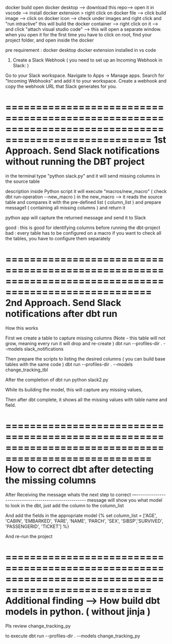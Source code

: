 docker build 
open docker desktop --> download this repo--> open it in vscode --> install docker extension > right click on docker file --> click build image --> click on docker icon --> check under images and right click and "run intractive"
this will build the docker container --> right click on it --> and click "attach visual studio code" --> this will open a separate window.
when you open it for the first time you have to click on root, find your project folder, and open inside the docker 

pre requirement : 
docker desktop
docker extension installed in vs code
1. Create a Slack Webhook ( you need to set up an Incoming Webhook in Slack: ) 

Go to your Slack workspace.
Navigate to Apps → Manage apps.
Search for "Incoming Webhooks" and add it to your workspace.
Create a webhook and copy the webhook URL that Slack generates for you.


======================================================================================================
1st Approach. Send Slack notifications without running the DBT project 
===================================================================================================== 

in the terminal type "python slack.py" and it will send missing columns in the source table

description 
inside Python script it will execute "macros/new_macro" ( check dbt run-operation --new_macro ) 
in the new_macro --> it reads the source table and compares it with the pre-defined list ( column_list ) 
and prepare message1 ( containing all missing columns ) and return it

python app will capture the returned message and send it to Slack 

good :
this is good for identifying columns before running the dbt-project
bad :
every table has to be configured on a macro
if you want to check all the tables, you have to configure them separately


======================================================================================================
2nd Approach. Send Slack notifications after dbt run 
===================================================================================================== 
How this works

First we create a table to capture missing columns (Note - this table will not grow, meaning every run it will drop and re-create ) 
	dbt run --profiles-dir . --models slack_notifications


Then prepare the scripts to listing the desired columns ( you can build base tables with the same code ) 
	dbt run --profiles-dir . --models change_tracking_tbl

After the completion of dbt run
	python slack2.py 

While its building the model, this will capture any missing values, 

Then after dbt complete, it shows all the missing values with table name and field. 

======================================================================================================
How to correct dbt after detecting the missing columns
===================================================================================================== 

After Receiving the message whats the next step to correct 
—-----------------------------------------------------
message will show you what model to look in the dbt, just add the column to the column_list

And add the fields in the appropriate model 
{% set column_list = ['AGE', 'CABIN', 'EMBARKED', 'FARE', 'NAME', 'PARCH', 'SEX', 'SIBSP','SURVIVED', 'PASSENGERID', 'TICKET'] %}

And re-run the project 

======================================================================================================
Additional finding --> How build dbt models in python. ( without jinja ) 
===================================================================================================== 
Pls review change_tracking_py 

to execute dbt run --profiles-dir . --models change_tracking_py
